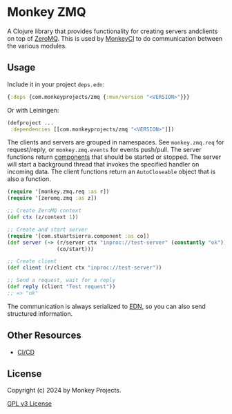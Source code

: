 # Monkey ZMQ

A Clojure library that provides functionality for creating servers andclients
on top of [ZeroMQ](https://zeromq.org/).  This is used by [MonkeyCI](https://monkeyci.com)
to do communication between the various modules.

## Usage

Include it in your project `deps.edn`:

```clojure
{:deps {com.monkeyprojects/zmq {:mvn/version "<VERSION>"}}}
```
Or with Leiningen:
```clojure
(defproject ...
 :dependencies [[com.monkeyprojects/zmq "<VERSION>"]])
```

The clients and servers are grouped in namespaces.  See `monkey.zmq.req` for
request/reply, or `monkey.zmq.events` for events push/pull.  The server functions
return [components](https://github.com/stuartsierra/component) that should be started
or stopped.  The server will start a background thread that invokes the specified handler
on incoming data.  The client functions return an `AutoCloseable` object that is also
a function.

```clojure
(require '[monkey.zmq.req :as r])
(require '[zeromq.zmq :as z])

;; Create ZeroMQ context
(def ctx (z/context 1))

;; Create and start server
(require '[com.stuartsierra.component :as co])
(def server (-> (r/server ctx "inproc://test-server" (constantly "ok"))
                (co/start)))

;; Create client
(def client (r/client ctx "inproc://test-server"))

;; Send a request, wait for a reply
(def reply (client "Test request"))
;; => "ok"
```

The communication is always serialized to [EDN](https://github.com/edn-format/edn), so
you can also send structured information.

## Other Resources

- [CI/CD](https://monkeyci.com)

## License

Copyright (c) 2024 by Monkey Projects.

[GPL v3 License](LICENSE)